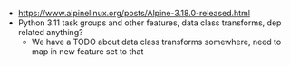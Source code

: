 - https://www.alpinelinux.org/posts/Alpine-3.18.0-released.html
- Python 3.11 task groups and other features, data class transforms, dep related anything?
  - We have a TODO about data class transforms somewhere, need to map in new feature set to that